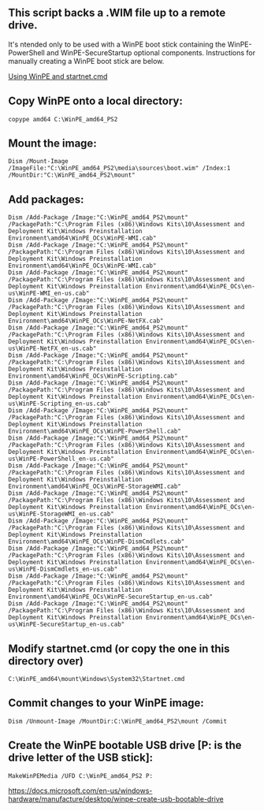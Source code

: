 ## This script backs a .WIM file up to a remote drive.
It's ntended only to be used with a WinPE boot stick containing the WinPE-PowerShell and WinPE-SecureStartup optional components. Instructions for manually creating a WinPE boot stick are below.

[Using WinPE and startnet.cmd](https://docs.microsoft.com/en-us/windows-hardware/manufacture/desktop/wpeinit-and-startnetcmd-using-winpe-startup-scripts)

## Copy WinPE onto a local directory:
	copype amd64 C:\WinPE_amd64_PS2

## Mount the image:
	Dism /Mount-Image /ImageFile:"C:\WinPE_amd64_PS2\media\sources\boot.wim" /Index:1 /MountDir:"C:\WinPE_amd64_PS2\mount"

## Add packages:
	Dism /Add-Package /Image:"C:\WinPE_amd64_PS2\mount" /PackagePath:"C:\Program Files (x86)\Windows Kits\10\Assessment and Deployment Kit\Windows Preinstallation Environment\amd64\WinPE_OCs\WinPE-WMI.cab"
	Dism /Add-Package /Image:"C:\WinPE_amd64_PS2\mount" /PackagePath:"C:\Program Files (x86)\Windows Kits\10\Assessment and Deployment Kit\Windows Preinstallation Environment\amd64\WinPE_OCs\WinPE-WMI.cab"
	Dism /Add-Package /Image:"C:\WinPE_amd64_PS2\mount" /PackagePath:"C:\Program Files (x86)\Windows Kits\10\Assessment and Deployment Kit\Windows Preinstallation Environment\amd64\WinPE_OCs\en-us\WinPE-WMI_en-us.cab"
	Dism /Add-Package /Image:"C:\WinPE_amd64_PS2\mount" /PackagePath:"C:\Program Files (x86)\Windows Kits\10\Assessment and Deployment Kit\Windows Preinstallation Environment\amd64\WinPE_OCs\WinPE-NetFX.cab"
	Dism /Add-Package /Image:"C:\WinPE_amd64_PS2\mount" /PackagePath:"C:\Program Files (x86)\Windows Kits\10\Assessment and Deployment Kit\Windows Preinstallation Environment\amd64\WinPE_OCs\en-us\WinPE-NetFX_en-us.cab"
	Dism /Add-Package /Image:"C:\WinPE_amd64_PS2\mount" /PackagePath:"C:\Program Files (x86)\Windows Kits\10\Assessment and Deployment Kit\Windows Preinstallation Environment\amd64\WinPE_OCs\WinPE-Scripting.cab"
	Dism /Add-Package /Image:"C:\WinPE_amd64_PS2\mount" /PackagePath:"C:\Program Files (x86)\Windows Kits\10\Assessment and Deployment Kit\Windows Preinstallation Environment\amd64\WinPE_OCs\en-us\WinPE-Scripting_en-us.cab"
	Dism /Add-Package /Image:"C:\WinPE_amd64_PS2\mount" /PackagePath:"C:\Program Files (x86)\Windows Kits\10\Assessment and Deployment Kit\Windows Preinstallation Environment\amd64\WinPE_OCs\WinPE-PowerShell.cab"
	Dism /Add-Package /Image:"C:\WinPE_amd64_PS2\mount" /PackagePath:"C:\Program Files (x86)\Windows Kits\10\Assessment and Deployment Kit\Windows Preinstallation Environment\amd64\WinPE_OCs\en-us\WinPE-PowerShell_en-us.cab"
	Dism /Add-Package /Image:"C:\WinPE_amd64_PS2\mount" /PackagePath:"C:\Program Files (x86)\Windows Kits\10\Assessment and Deployment Kit\Windows Preinstallation Environment\amd64\WinPE_OCs\WinPE-StorageWMI.cab"
	Dism /Add-Package /Image:"C:\WinPE_amd64_PS2\mount" /PackagePath:"C:\Program Files (x86)\Windows Kits\10\Assessment and Deployment Kit\Windows Preinstallation Environment\amd64\WinPE_OCs\en-us\WinPE-StorageWMI_en-us.cab"
	Dism /Add-Package /Image:"C:\WinPE_amd64_PS2\mount" /PackagePath:"C:\Program Files (x86)\Windows Kits\10\Assessment and Deployment Kit\Windows Preinstallation Environment\amd64\WinPE_OCs\WinPE-DismCmdlets.cab"
	Dism /Add-Package /Image:"C:\WinPE_amd64_PS2\mount" /PackagePath:"C:\Program Files (x86)\Windows Kits\10\Assessment and Deployment Kit\Windows Preinstallation Environment\amd64\WinPE_OCs\en-us\WinPE-DismCmdlets_en-us.cab"
	Dism /Add-Package /Image:"C:\WinPE_amd64_PS2\mount" /PackagePath:"C:\Program Files (x86)\Windows Kits\10\Assessment and Deployment Kit\Windows Preinstallation Environment\amd64\WinPE_OCs\WinPE-SecureStartup_en-us.cab"
	Dism /Add-Package /Image:"C:\WinPE_amd64_PS2\mount" /PackagePath:"C:\Program Files (x86)\Windows Kits\10\Assessment and Deployment Kit\Windows Preinstallation Environment\amd64\WinPE_OCs\en-us\WinPE-SecureStartup_en-us.cab"

## Modify startnet.cmd (or copy the one in this directory over)
	C:\WinPE_amd64\mount\Windows\System32\Startnet.cmd

## Commit changes to your WinPE image:
	
	Dism /Unmount-Image /MountDir:C:\WinPE_amd64_PS2\mount /Commit

## Create the WinPE bootable USB drive [P: is the drive letter of the USB stick]:
	MakeWinPEMedia /UFD C:\WinPE_amd64_PS2 P:

https://docs.microsoft.com/en-us/windows-hardware/manufacture/desktop/winpe-create-usb-bootable-drive